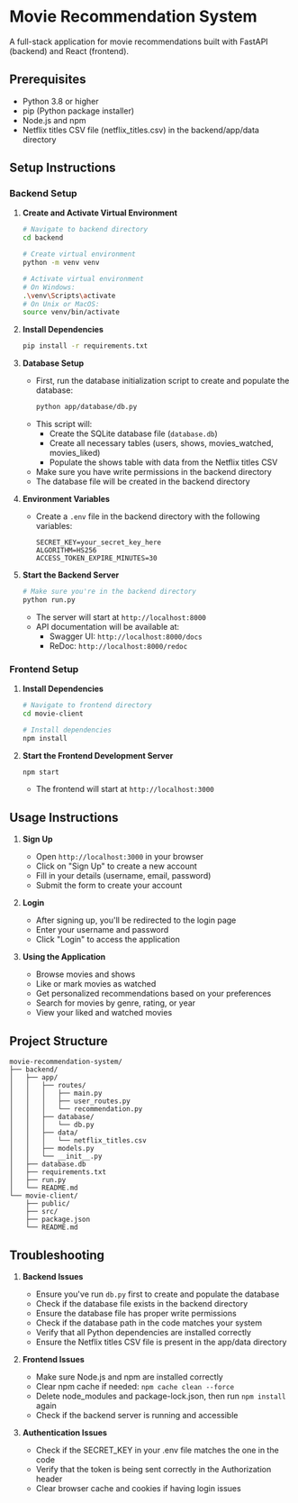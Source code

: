 # Movie Recommendation System

A full-stack application for movie recommendations built with FastAPI (backend) and React (frontend).

## Prerequisites

- Python 3.8 or higher
- pip (Python package installer)
- Node.js and npm
- Netflix titles CSV file (netflix_titles.csv) in the backend/app/data directory

## Setup Instructions

### Backend Setup

1. **Create and Activate Virtual Environment**
   ```bash
   # Navigate to backend directory
   cd backend

   # Create virtual environment
   python -m venv venv

   # Activate virtual environment
   # On Windows:
   .\venv\Scripts\activate
   # On Unix or MacOS:
   source venv/bin/activate
   ```

2. **Install Dependencies**
   ```bash
   pip install -r requirements.txt
   ```

3. **Database Setup**
   - First, run the database initialization script to create and populate the database:
     ```bash
     python app/database/db.py
     ```
   - This script will:
     - Create the SQLite database file (`database.db`)
     - Create all necessary tables (users, shows, movies_watched, movies_liked)
     - Populate the shows table with data from the Netflix titles CSV
   - Make sure you have write permissions in the backend directory
   - The database file will be created in the backend directory

4. **Environment Variables**
   - Create a `.env` file in the backend directory with the following variables:
     ```
     SECRET_KEY=your_secret_key_here
     ALGORITHM=HS256
     ACCESS_TOKEN_EXPIRE_MINUTES=30
     ```

5. **Start the Backend Server**
   ```bash
   # Make sure you're in the backend directory
   python run.py
   ```
   - The server will start at `http://localhost:8000`
   - API documentation will be available at:
     - Swagger UI: `http://localhost:8000/docs`
     - ReDoc: `http://localhost:8000/redoc`

### Frontend Setup

1. **Install Dependencies**
   ```bash
   # Navigate to frontend directory
   cd movie-client

   # Install dependencies
   npm install
   ```

2. **Start the Frontend Development Server**
   ```bash
   npm start
   ```
   - The frontend will start at `http://localhost:3000`

## Usage Instructions

1. **Sign Up**
   - Open `http://localhost:3000` in your browser
   - Click on "Sign Up" to create a new account
   - Fill in your details (username, email, password)
   - Submit the form to create your account

2. **Login**
   - After signing up, you'll be redirected to the login page
   - Enter your username and password
   - Click "Login" to access the application

3. **Using the Application**
   - Browse movies and shows
   - Like or mark movies as watched
   - Get personalized recommendations based on your preferences
   - Search for movies by genre, rating, or year
   - View your liked and watched movies

## Project Structure

```
movie-recommendation-system/
├── backend/
│   ├── app/
│   │   ├── routes/
│   │   │   ├── main.py
│   │   │   ├── user_routes.py
│   │   │   └── recommendation.py
│   │   ├── database/
│   │   │   └── db.py
│   │   ├── data/
│   │   │   └── netflix_titles.csv
│   │   ├── models.py
│   │   └── __init__.py
│   ├── database.db
│   ├── requirements.txt
│   ├── run.py
│   └── README.md
└── movie-client/
    ├── public/
    ├── src/
    ├── package.json
    └── README.md
```

## Troubleshooting

1. **Backend Issues**
   - Ensure you've run `db.py` first to create and populate the database
   - Check if the database file exists in the backend directory
   - Ensure the database file has proper write permissions
   - Check if the database path in the code matches your system
   - Verify that all Python dependencies are installed correctly
   - Ensure the Netflix titles CSV file is present in the app/data directory

2. **Frontend Issues**
   - Make sure Node.js and npm are installed correctly
   - Clear npm cache if needed: `npm cache clean --force`
   - Delete node_modules and package-lock.json, then run `npm install` again
   - Check if the backend server is running and accessible

3. **Authentication Issues**
   - Check if the SECRET_KEY in your .env file matches the one in the code
   - Verify that the token is being sent correctly in the Authorization header
   - Clear browser cache and cookies if having login issues
